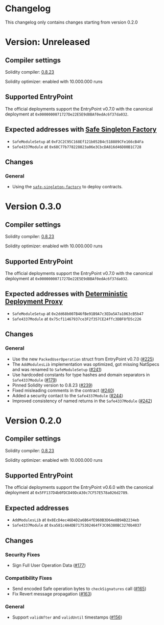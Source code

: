 # Changelog

This changelog only contains changes starting from version 0.2.0

# Version: Unreleased

## Compiler settings

Solidity compiler: [0.8.23](https://github.com/ethereum/solidity/releases/tag/v0.8.23)

Solidity optimizer: enabled with 10.000.000 runs

## Supported EntryPoint

The official deployments support the EntryPoint v0.7.0 with the canonical deployment at `0x0000000071727De22E5E9d8BAf0edAc6f37da032`.

## Expected addresses with [Safe Singleton Factory](https://github.com/safe-global/safe-singleton-factory)

- `SafeModuleSetup` at `0xF2C2C95C168Ef121b052B4c518889CFe166cB4Fa`
- `Safe4337Module` at `0x68C77b778228823a06e3CbcDA816d46D80B1C728`

## Changes

### General

- Using the [`safe-singleton-factory`](https://github.com/safe-global/safe-singleton-factory) to deploy contracts.

# Version 0.3.0

## Compiler settings

Solidity compiler: [0.8.23](https://github.com/ethereum/solidity/releases/tag/v0.8.23)

Solidity optimizer: enabled with 10.000.000 runs

## Supported EntryPoint

The official deployments support the EntryPoint v0.7.0 with the canonical deployment at `0x0000000071727De22E5E9d8BAf0edAc6f37da032`.

## Expected addresses with [Deterministic Deployment Proxy](https://github.com/Arachnid/deterministic-deployment-proxy)

- `SafeModuleSetup` at `0x2dd68b007B46fBe91B9A7c3EDa5A7a1063cB5b47`
- `Safe4337Module` at `0x75cf11467937ce3F2f357CE24ffc3DBF8fD5c226`

## Changes

### General

- Use the new `PackedUserOperation` struct from EntryPoint v0.7.0 ([#225](https://github.com/safe-global/safe-modules/issues/225))
- The `AddModulesLib` implementation was optimized, got missing NatSpecs and was renamed to `SafeModuleSetup` ([#241](https://github.com/safe-global/safe-modules/pull/241]))
- Use hardcoded constants for type hashes and domain separators in `Safe4337Module` ([#179](https://github.com/safe-global/safe-modules/issues/179]))
- Pinned Solidity version to 0.8.23 ([#239](https://github.com/safe-global/safe-modules/pull/239))
- Fixed misleading comments in the contract ([#240](https://github.com/safe-global/safe-modules/pull/240))
- Added a security contact to the `Safe4337Module` ([#244](https://github.com/safe-global/safe-modules/pull/244))
- Improved consistency of named returns in the `Safe4337Module` ([#242](https://github.com/safe-global/safe-modules/pull/242))

# Version 0.2.0

## Compiler settings

Solidity compiler: [0.8.23](https://github.com/ethereum/solidity/releases/tag/v0.8.23)

Solidity optimizer: enabled with 10.000.000 runs

## Supported EntryPoint

The official deployments support the EntryPoint v0.6.0 with the canonical deployment at `0x5FF137D4b0FDCD49DcA30c7CF57E578a026d2789`.

## Expected addresses

- `AddModulesLib` at `0x8EcD4ec46D4D2a6B64fE960B3D64e8B94B2234eb`
- `Safe4337Module` at `0xa581c4A4DB7175302464fF3C06380BC3270b4037`

## Changes

### Security Fixes

- Sign Full User Operation Data ([#177](https://github.com/safe-global/safe-modules/pull/177))

### Compatibility Fixes

- Send encoded Safe operation bytes to `checkSignatures` call ([#165](https://github.com/safe-global/safe-modules/pull/165))
- Fix Revert message propagation ([#163](https://github.com/safe-global/safe-modules/pull/163))

### General

- Support `validAfter` and `validUntil` timestamps ([#156](https://github.com/safe-global/safe-modules/pull/156))
